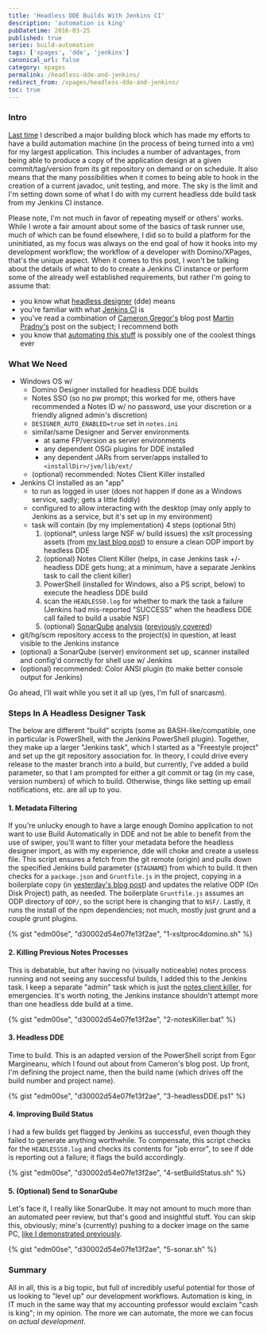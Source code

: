 ```yaml
---
title: 'Headless DDE Builds With Jenkins CI'
description: 'automation is king'
pubDatetime: 2016-03-25
published: true
series: build-automation
tags: ['xpages', 'dde', 'jenkins']
canonical_url: false
category: xpages
permalink: /headless-dde-and-jenkins/
redirect_from: /xpages/headless-dde-and-jenkins/
toc: true
---
```


### Intro

[Last time](/xpages/xsltproc-and-headless-dde/) I described a major building block which has made my efforts to have a build automation machine (in the process of being turned into a vm) for  my largest application. This includes a number of advantages, from being able to produce a copy of the application design at a given commit/tag/version from its git repository on demand or on schedule. It also means that the many possibilities when it comes to being able to hook in the creation of a current javadoc, unit testing, and more. The sky is the limit and I'm setting down some of what I do with my current headless dde build task from my Jenkins CI instance.

Please note, I'm not much in favor of repeating myself or others' works. While I wrote a fair amount about some of the basics of task runner use, much of which can be found elsewhere, I did so to build a platform for the uninitiated, as my focus was always on the end goal of how it hooks into my development workflow; the workflow of a  developer with Domino/XPages, that's the unique aspect. When it comes to this post, I won't be talking about the details of what to do to create a Jenkins CI instance or perform some of the already well established requirements, but rather I'm going to assume that:

* you know what [headless designer](https://www-10.lotus.com/ldd/ddwiki.nsf/dx/Headless_Designer_Wiki) (dde) means
* you're familiar with what [Jenkins CI](https://jenkins.io/) is
* you've read a combination of [Cameron Gregor's](https://camerongregor.com/2014/08/09/build-system-for-xpages-and-osgi-plugins/) blog post [Martin Pradny's](https://www.pradny.com/2014/03/build-xpages-app-from-git-with-jenkins.html) post on the subject; I recommend both
* you know that [automating this stuff](https://www.youtube.com/watch?v=6BIDNfOrnAY) is possibly one of the coolest things ever

### What We Need

* Windows OS w/
  * Domino Designer installed for headless DDE builds
  * Notes SSO (so no pw prompt; this worked for me, others have recommended a Notes ID w/ no password, use your discretion or a friendly aligned admin's discretion)
  * `DESIGNER_AUTO_ENABLED=true` set in `notes.ini`
  * similar/same Designer and Server environments
    * at same FP/version as server environments
    * any dependent OSGi plugins for DDE installed
    * any dependent JARs from server/apps installed to `<installDir>/jvm/lib/ext/`
  * (optional) recommended: Notes Client Killer installed
* Jenkins CI installed as an "app"
  * to run as logged in user (does not happen if done as a Windows service, sadly; gets a little fiddly)
  * configured to allow interacting with the desktop (may only apply to Jenkins as a service, but it's set up in my environment)
  * task will contain (by my implementation) 4 steps (optional 5th)
    1. (optional*, unless large NSF w/ build issues) the xslt processing assets (from [my last blog post](/xpages/xsltproc-and-headless-dde/)) to ensure a clean ODP import by headless DDE
    2. (optional) Notes Client Killer (helps, in case Jenkins task +/- headless DDE gets hung; at a minimum, have a separate Jenkins task to call the client killer)
    3. PowerShell (installed for Windows, also a PS script, below) to execute the headless DDE build
    4. scan the `HEADLESS0.log` for whether to mark the task a failure (Jenkins had mis-reported "SUCCESS" when the headless DDE call failed to build a usable NSF)
    5. (optional) [SonarQube](https://www.sonarqube.org/) [analysis](https://docs.sonarqube.org/display/SONAR/Analyzing+Source+Code) ([previously covered](https://edm00se.io/self-promotion/docker-plus-sonarqube))
* git/hg/scm repository access to the project(s) in question, at least visible to the Jenkins instance
* (optional) a SonarQube (server) environment set up, scanner installed and config'd correctly for shell use w/ Jenkins
* (optional) recommended: Color ANSI plugin (to make better console output for Jenkins)

Go ahead, I'll wait while you set it all up (yes, I'm full of snarcasm).

### Steps In A Headless Designer Task

The below are different "build" scripts (some as BASH-like/compatible, one in particular is PowerShell, with the Jenkins PowerShell plugin). Together, they make up a larger "Jenkins task", which I started as a "Freestyle project" and set up the git repository association for. In theory, I could drive every release to the master branch into a build, but currently, I've added a build parameter, so that I am prompted for either a git commit or tag (in my case, version numbers) of which to build. Otherwise, things like setting up email notifications, etc. are all up to you.

#### 1. Metadata Filtering

If you're unlucky enough to have a large enough Domino application to not want to use Build Automatically in DDE and not be able to benefit from the use of swiper, you'll want to filter your metadata before the headless designer import, as with my experience, dde will choke and create a useless file. This script ensures a fetch from the git remote (origin) and pulls down the specified Jenkins build parameter (`$TAGNAME`) from which to build. It then checks for a `package.json` and `Gruntfile.js` in the project, copying in a boilerplate copy (in [yesterday's blog post](/xpages/xsltproc-and-headless-dde/)) and updates the relative ODP (On Disk Project) path, as needed. The boilerplate `Gruntfile.js` assumes an ODP directory of `ODP/`, so the script here is changing that to `NSF/`. Lastly, it runs the install of the npm dependencies; not much, mostly just grunt and a couple grunt plugins.

{% gist "edm00se", "d30002d54e07fe13f2ae", "1-xsltproc4domino.sh" %}

#### 2. Killing Previous Notes Processes

This is debatable, but after having no (visually noticeable) notes process running and not seeing any successful builds, I added this to the Jenkins task. I keep a separate "admin" task which is just the [notes client killer](https://www.xpagedeveloper.com/software/client-killer), for emergencies. It's worth noting, the Jenkins instance shouldn't attempt more than one headless dde build at a time.

{% gist "edm00se", "d30002d54e07fe13f2ae", "2-notesKiller.bat" %}

#### 3. Headless DDE

Time to build. This is an adapted version of the PowerShell script from Egor Margineanu, which I found out about from Cameron's blog post. Up front, I'm defining the project name, then the build name (which drives off the build number and project name).

{% gist "edm00se", "d30002d54e07fe13f2ae", "3-headlessDDE.ps1" %}

#### 4. Improving Build Status

I had a few builds get flagged by Jenkins as successful, even though they failed to generate anything worthwhile. To compensate, this script checks for the `HEADLESSS0.log` and checks its contents for "job error", to see if dde is reporting out a failure; it flags the build accordingly.

{% gist "edm00se", "d30002d54e07fe13f2ae", "4-setBuildStatus.sh" %}

#### 5. (Optional) Send to SonarQube

Let's face it, I really like SonarQube. It may not amount to much more than an automated peer review, but that's good and insightful stuff. You can skip this, obviously; mine's (currently) pushing to a docker image on the same PC, [like I demonstrated previously](/self-promotion/docker-plus-sonarqube/).

{% gist "edm00se", "d30002d54e07fe13f2ae", "5-sonar.sh" %}

### Summary

All in all, this is a big topic, but full of incredibly useful potential for those of us looking to "level up" our development workflows. Automation is king, in IT much in the same way that my accounting professor would exclaim "cash is king"; in my opinion. The more we can automate, the more we can focus on _actual development_.
